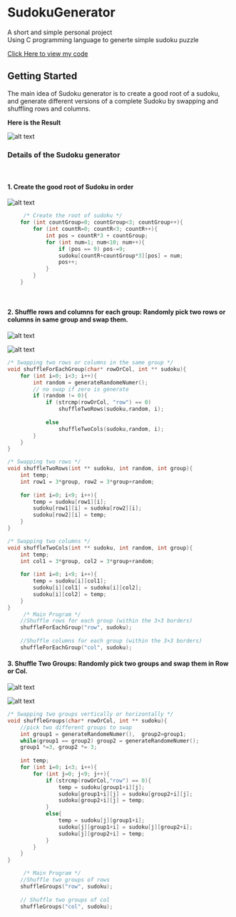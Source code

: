 # SudokuGenerator

A short and simple personal project<br />
Using C programming language to generte simple sudoku puzzle 

[Click Here to view my code](https://github.com/wing9413/CProgramming-SudokuGenerator/blob/master/MyProject/generator.c)

## Getting Started

The main idea of Sudoku generator is to create a good root of a sudoku, and generate different versions of a complete Sudoku by swapping and shuffling rows and columns.

**Here is the Result**

![alt text](https://github.com/wing9413/CProgramming-SudokuGenerator/blob/master/Others/Result.jpg)

### Details of the Sudoku generator

<br />

#### 1. Create the good root of Sudoku in order <br />

![alt text](https://github.com/wing9413/CProgramming-SudokuGenerator/blob/master/Others/rootOfSudoku.jpg)

```C
     /* Create the root of sudoku */
    for (int countGroup=0; countGroup<3; countGroup++){
        for (int countR=0; countR<3; countR++){
            int pos = countR*3 + countGroup;
            for (int num=1; num<10; num++){
                if (pos == 9) pos-=9;
                sudoku[countR+countGroup*3][pos] = num;
                pos++;
            }
        }
    }
```

<br />

#### 2. Shuffle rows and columns for each group: Randomly pick two rows or columns in same group and swap them. <br />

![alt text](https://github.com/wing9413/CProgramming-SudokuGenerator/blob/master/Others/2rowEachGroup.jpg)

![alt text](https://github.com/wing9413/CProgramming-SudokuGenerator/blob/master/Others/2colEachGroup.jpg)

```C
/* Swapping two rows or columns in the same group */
void shuffleForEachGroup(char* rowOrCol, int ** sudoku){
    for (int i=0; i<3; i++){
        int random = generateRandomeNumer();
        // no swap if zero is generate 
        if (random != 0){
            if (strcmp(rowOrCol, "row") == 0) 
                shuffleTwoRows(sudoku,random, i);
            
            else 
                shuffleTwoCols(sudoku,random, i);   
        }
    }
}

/* Swapping two rows */
void shuffleTwoRows(int ** sudoku, int random, int group){
    int temp;
    int row1 = 3*group, row2 = 3*group+random;
    
    for (int i=0; i<9; i++){
        temp = sudoku[row1][i];
        sudoku[row1][i] = sudoku[row2][i];
        sudoku[row2][i] = temp;
    }       
}

/* Swapping two columns */
void shuffleTwoCols(int ** sudoku, int random, int group){
    int temp;
    int col1 = 3*group, col2 = 3*group+random;
    
    for (int i=0; i<9; i++){
        temp = sudoku[i][col1];
        sudoku[i][col1] = sudoku[i][col2];
        sudoku[i][col2] = temp;
    } 
}
     /* Main Program */
    //Shuffle rows for each group (within the 3×3 borders)
    shuffleForEachGroup("row", sudoku);
    
    //Shuffle columns for each group (within the 3×3 borders)
    shuffleForEachGroup("col", sudoku);
```    

#### 3. Shuffle Two Groups: Randomly pick two groups and swap them in Row or Col. <br />

![alt text](https://github.com/wing9413/CProgramming-SudokuGenerator/blob/master/Others/2groupCol.jpg)

![alt text](https://github.com/wing9413/CProgramming-SudokuGenerator/blob/master/Others/2groupRow.jpg)

```C
/* Swapping two groups vertically or horizontally */
void shuffleGroups(char* rowOrCol, int ** sudoku){
    //pick two different groups to swap
    int group1 = generateRandomeNumer(),  group2=group1;
    while(group1 == group2) group2 = generateRandomeNumer();
    group1 *=3, group2 *= 3;
    
    int temp;
    for (int i=0; i<3; i++){
        for (int j=0; j<9; j++){
            if (strcmp(rowOrCol,"row") == 0){
                temp = sudoku[group1+i][j];
                sudoku[group1+i][j] = sudoku[group2+i][j];
                sudoku[group2+i][j] = temp;
            }
            else{
                temp = sudoku[j][group1+i];
                sudoku[j][group1+i] = sudoku[j][group2+i];
                sudoku[j][group2+i] = temp;
            }
        }
    }    
}

     /* Main Program */
    //Shuffle two groups of rows
    shuffleGroups("row", sudoku);
    
    // Shuffle two groups of col
    shuffleGroups("col", sudoku);
```
